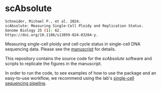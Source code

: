 # scAbsolute

```bash
Schneider, Michael P., et al. 2024.
scAbsolute: Measuring Single-Cell Ploidy and Replication Status.
Genome Biology 25 (1): 62.
https://doi.org/10.1186/s13059-024-03204-y.

```

Measuring single-cell ploidy and cell cycle status in single-cell DNA sequencing data.
Please see the [manuscript](https://doi.org/10.1186/s13059-024-03204-y) for details.

This repository contains the source code for the *scAbsolute* software and scripts to replicate the figures in the manuscript.

In order to run the code, to see examples of how to use the package and an easy-to-use workflow, we recommend using the lab's [single-cell sequencing pipeline](https://github.com/markowetzlab/scDNAseq-workflow).
